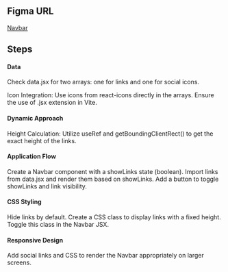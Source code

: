 ## Figma URL

[Navbar](https://www.figma.com/file/Se61eLfK50x0JatmdSdLzL/Navbar?node-id=0%3A1&t=iDQ4v9bsLeblAFUK-1)

## Steps

#### Data

Check data.jsx for two arrays: one for links and one for social icons.

Icon Integration: Use icons from react-icons directly in the arrays. Ensure the use of .jsx extension in Vite.

#### Dynamic Approach

Height Calculation: Utilize useRef and getBoundingClientRect() to get the exact height of the links.

#### Application Flow

Create a Navbar component with a showLinks state (boolean).
Import links from data.jsx and render them based on showLinks.
Add a button to toggle showLinks and link visibility.

#### CSS Styling

Hide links by default.
Create a CSS class to display links with a fixed height.
Toggle this class in the Navbar JSX.

#### Responsive Design

Add social links and CSS to render the Navbar appropriately on larger screens.
